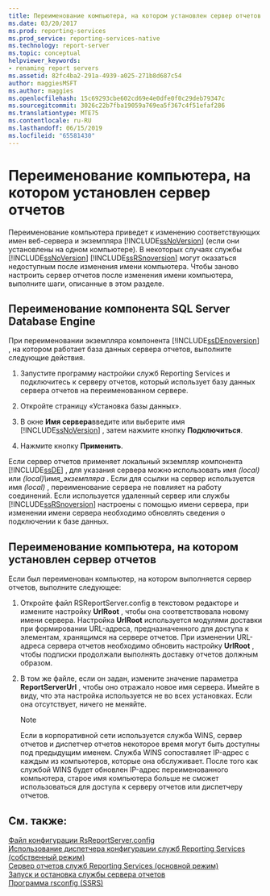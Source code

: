 ```yaml
---
title: Переименование компьютера, на котором установлен сервер отчетов | Документы Майкрософт
ms.date: 03/20/2017
ms.prod: reporting-services
ms.prod_service: reporting-services-native
ms.technology: report-server
ms.topic: conceptual
helpviewer_keywords:
- renaming report servers
ms.assetid: 82fc4ba2-291a-4939-a025-271b8d687c54
author: maggiesMSFT
ms.author: maggies
ms.openlocfilehash: 15c69293cbe602cd69e4e0dfe0f0c29deb79347c
ms.sourcegitcommit: 3026c22b7fba19059a769ea5f367c4f51efaf286
ms.translationtype: MTE75
ms.contentlocale: ru-RU
ms.lasthandoff: 06/15/2019
ms.locfileid: "65581430"
---
```

# <a name="rename-a-report-server-computer"></a>Переименование компьютера, на котором установлен сервер отчетов
  Переименование компьютера приведет к изменению соответствующих имен веб-сервера и экземпляра [!INCLUDE[ssNoVersion](../../includes/ssnoversion-md.md)] (если они установлены на одном компьютере). В некоторых случаях службы [!INCLUDE[ssNoVersion](../../includes/ssnoversion-md.md)] [!INCLUDE[ssRSnoversion](../../includes/ssrsnoversion-md.md)] могут оказаться недоступным после изменения имени компьютера. Чтобы заново настроить сервер отчетов после изменения имени компьютера, выполните шаги, описанные в этом разделе.  
  
## <a name="renaming-a-sql-server-database-engine"></a>Переименование компонента SQL Server Database Engine  
 При переименовании экземпляра компонента  [!INCLUDE[ssDEnoversion](../../includes/ssdenoversion-md.md)] , на котором работает база данных сервера отчетов, выполните следующие действия.  
  
1.  Запустите программу настройки служб Reporting Services и подключитесь к серверу отчетов, который использует базу данных сервера отчетов на переименованном сервере.  
  
2.  Откройте страницу «Установка базы данных».  
  
3.  В окне **Имя сервера**введите или выберите имя [!INCLUDE[ssNoVersion](../../includes/ssnoversion-md.md)] , затем нажмите кнопку **Подключиться**.  
  
4.  Нажмите кнопку **Применить**.  
  
 Если сервер отчетов применяет локальный экземпляр компонента [!INCLUDE[ssDE](../../includes/ssde-md.md)] , для указания сервера можно использовать имя *(local)* или *(local)\имя_экземпляра* . Если для ссылки на сервер используется имя *(local)* , переименование сервера не повлияет на работу соединений. Если используется удаленный сервер или службы [!INCLUDE[ssRSnoversion](../../includes/ssrsnoversion-md.md)] настроены с помощью имени сервера, при изменении имени сервера необходимо обновлять сведения о подключении к базе данных.  
  
## <a name="renaming-a-report-server-computer"></a>Переименование компьютера, на котором установлен сервер отчетов  
 Если был переименован компьютер, на котором выполняется сервер отчетов, выполните следующее:  
  
1.  Откройте файл RSReportServer.config в текстовом редакторе и измените настройку **UrlRoot** , чтобы она соответствовала новому имени сервера. Настройка **UrlRoot** используется модулями доставки при формировании URL-адреса, предназначенного для доступа к элементам, хранящимся на сервере отчетов. При изменении URL-адреса сервера отчетов необходимо обновить настройку **UrlRoot** , чтобы подписки продолжали выполнять доставку отчетов должным образом.  
  
2.  В том же файле, если он задан, измените значение параметра **ReportServerUrl** , чтобы оно отражало новое имя сервера. Имейте в виду, что эта настройка используется не во всех установках. Если она отсутствует, ничего не меняйте.  
  
    > [!NOTE]  
    >  Если в корпоративной сети используется служба WINS, сервер отчетов и диспетчер отчетов некоторое время могут быть доступны под предыдущим именем. Служба WINS сопоставляет IP-адрес с каждым из компьютеров, которые она обслуживает. После того как службой WINS будет обновлен IP-адрес переименованного компьютера, старое имя компьютера больше не сможет использоваться для доступа к серверу отчетов или диспетчеру отчетов.  
  
## <a name="see-also"></a>См. также:  
 [Файл конфигурации RsReportServer.config](../../reporting-services/report-server/rsreportserver-config-configuration-file.md)   
 [Использование диспетчера конфигурации служб Reporting Services (собственный режим)](../../reporting-services/install-windows/reporting-services-configuration-manager-native-mode.md)   
 [Сервер отчетов служб Reporting Services (основной режим)](../../reporting-services/report-server/reporting-services-report-server-native-mode.md)   
 [Запуск и остановка службы сервера отчетов](../../reporting-services/report-server/start-and-stop-the-report-server-service.md)   
 [Программа rsconfig (SSRS)](../../reporting-services/tools/rsconfig-utility-ssrs.md)  
  
  
